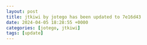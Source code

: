 ```yaml
---
layout: post
title: jtkiwi by jotego has been updated to 7e16d43
date: 2024-04-05 18:28:55 +0000
categories: [jotego, jtkiwi]
tags: [update]
---
```


